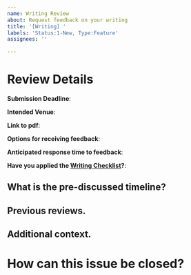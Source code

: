 ```yaml
---
name: Writing Review
about: Request feedback on your writing
title: '[Writing] '
labels: 'Status:1-New, Type:Feature'
assignees: ''

---
```

# Review Details
<!-- Review guide for requesting a review: https://arfc.github.io/manual/guides/katy/revreq. -->

**Submission Deadline**: <!-- Indicate if self-imposed or external. -->

**Intended Venue**:

**Link to pdf**:

**Options for receiving feedback**: <!-- Default to however the reviewer is willing to provide it. -->

**Anticipated response time to feedback**: <!-- How long will it take for you to respond to feedback? -->

**Have you applied the [Writing Checklist](https://arfc.github.io/manual/guides/writing/checklist/)?**:


## What is the pre-discussed timeline?



## Previous reviews.



## Additional context.

<!-- Is there something you would like the reviewer to focus on specifically? -->

# How can this issue be closed?

<!-- Identify people related to this discussion, appropriate tags, and projects in the group org. -->
